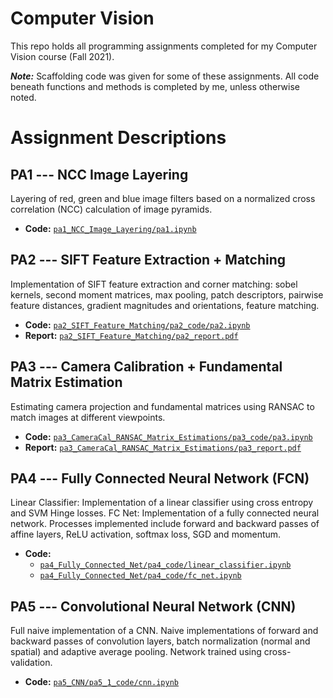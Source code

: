 # Computer Vision
This repo holds all programming assignments completed for my Computer Vision course (Fall 2021).

***Note:*** Scaffolding code was given for some of these assignments. All code beneath functions and methods is completed by me, unless otherwise noted.

# Assignment Descriptions

## PA1 --- NCC Image Layering
Layering of red, green and blue image filters based on a normalized cross correlation (NCC) calculation of image pyramids.

- **Code:** [`pa1_NCC_Image_Layering/pa1.ipynb`](https://github.com/luke-davidson/ComputerVision/blob/main/pa1_NCC_Image_Layering/pa1.ipynb)

## PA2 --- SIFT Feature Extraction + Matching
Implementation of SIFT feature extraction and corner matching: sobel kernels, second moment matrices, max pooling, patch descriptors, pairwise feature distances, gradient magnitudes and orientations, feature matching.

- **Code:** [`pa2_SIFT_Feature_Matching/pa2_code/pa2.ipynb`](https://github.com/luke-davidson/ComputerVision/blob/main/pa2_SIFT_Feature_Matching/pa2_code/pa2.ipynb)
- **Report:** [`pa2_SIFT_Feature_Matching/pa2_report.pdf`](https://github.com/luke-davidson/ComputerVision/blob/main/pa2_SIFT_Feature_Matching/pa2_report.pdf)

## PA3 --- Camera Calibration + Fundamental Matrix Estimation
Estimating camera projection and fundamental matrices using RANSAC to match images at different viewpoints.

- **Code:** [`pa3_CameraCal_RANSAC_Matrix_Estimations/pa3_code/pa3.ipynb`](https://github.com/luke-davidson/ComputerVision/blob/main/pa3_CameraCal_RANSAC_Matrix_Estimations/pa3_code/pa3.ipynb)
- **Report:** [`pa3_CameraCal_RANSAC_Matrix_Estimations/pa3_report.pdf`](https://github.com/luke-davidson/ComputerVision/blob/main/pa3_CameraCal_RANSAC_Matrix_Estimations/pa3_report.pdf)

## PA4 --- Fully Connected Neural Network (FCN)
Linear Classifier: Implementation of a linear classifier using cross entropy and SVM Hinge losses.
FC Net: Implementation of a fully connected neural network. Processes implemented include forward and backward passes of affine layers, ReLU activation, softmax loss, SGD and momentum.

- **Code:** 
	- [`pa4_Fully_Connected_Net/pa4_code/linear_classifier.ipynb`](https://github.com/luke-davidson/ComputerVision/blob/main/pa4_Fully_Connected_Net/pa4_code/linear_classifier.ipynb)
	- [`pa4_Fully_Connected_Net/pa4_code/fc_net.ipynb`](https://github.com/luke-davidson/ComputerVision/blob/main/pa4_Fully_Connected_Net/pa4_code/fc_net.ipynb)

## PA5 --- Convolutional Neural Network (CNN)
Full naive implementation of a CNN. Naive implementations of forward and backward passes of convolution layers, batch normalization (normal and spatial) and adaptive average pooling. Network trained using cross-validation.

- **Code:** [`pa5_CNN/pa5_1_code/cnn.ipynb`](https://github.com/luke-davidson/ComputerVision/blob/main/pa5_CNN/pa5_1_code/cnn.ipynb)
